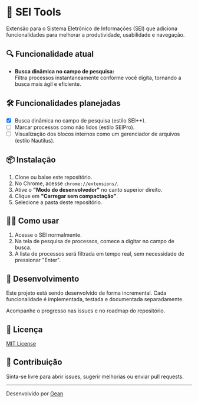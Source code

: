 # 🚀 SEI Tools

Extensão para o Sistema Eletrônico de Informações (SEI) que adiciona funcionalidades para melhorar a produtividade, usabilidade e navegação.

## 🔍 Funcionalidade atual
- **Busca dinâmica no campo de pesquisa:**  
  Filtra processos instantaneamente conforme você digita, tornando a busca mais ágil e eficiente.

## 🛠️ Funcionalidades planejadas
- [x] Busca dinâmica no campo de pesquisa (estilo SEI++).
- [ ] Marcar processos como não lidos (estilo SEIPro).
- [ ] Visualização dos blocos internos como um gerenciador de arquivos (estilo Nautilus).

## 📦 Instalação
1. Clone ou baixe este repositório.
2. No Chrome, acesse `chrome://extensions/`.
3. Ative o **"Modo do desenvolvedor"** no canto superior direito.
4. Clique em **"Carregar sem compactação"**.
5. Selecione a pasta deste repositório.

## 👨‍💻 Como usar
1. Acesse o SEI normalmente.
2. Na tela de pesquisa de processos, comece a digitar no campo de busca.
3. A lista de processos será filtrada em tempo real, sem necessidade de pressionar "Enter".

## 🚧 Desenvolvimento
Este projeto está sendo desenvolvido de forma incremental. Cada funcionalidade é implementada, testada e documentada separadamente.

Acompanhe o progresso nas issues e no roadmap do repositório.

## 📜 Licença
[MIT License](LICENSE)

## 🤝 Contribuição
Sinta-se livre para abrir issues, sugerir melhorias ou enviar pull requests.

---

Desenvolvido por [Gean](https://github.com/gean634n)
